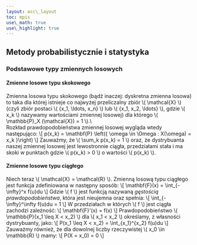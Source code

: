 ```yaml
---
layout: acc\_layout
toc: mpis
use\_math: true
use\_highlight: true
---
```


Metody probabilistycznie i statystyka
---

### Podstawowe typy zmiennych losowych
#### Zmienne losowe typu skokowego
Zmienna losowa typu skokowego (bądź inaczej: dyskretna zmienna losowa) to taka dla której istnieje co najwyżej przeliczalny zbiór \\( \mathcal{X} \\) (czyli zbiór postaci \\( \{x\_1, \ldots, x\_n\} \\) lub \\( \{x\_1, x\_2, \ldots\} \\), gdzie \\( x\_k \\) nazywamy wartościami zmiennej losowej) dla którego \\( \mathbb{P}\_X (\mathcal{X}) = 1 \\).\\\
Rozkład prawdopodobieństwa zmiennej losowej wygląda wtedy następująco:
\\[ p(x\_k) = \mathbf{P} \left(\{ \omega \in \Omega : X(\omega) = x\_k \}\right) \\]
Zauważmy, że \\( \sum\_k p(x\_k) = 1 \\) oraz, że dystrybuanta naszej zmiennej losowej jest lewostronnie ciągła, przedziałami stała i ma skoki w punktach gdzie \\( p(x\_k) > 0 \\) o wartości \\( p(x\_k) \\).

#### Zmienne losowe typu ciągłego
Niech teraz \\( \mathcal{X} = \mathcal{R} \\). Zmienną losową typu ciągłego jest funkcja zdefiniowana w następny sposób:
\\[ \mathbf{F}(x) = \int\_{-\infty}^x f(u)du \\]
Gdzie \\( f \\) jest funkcją nazywaną *gęstością prawdopodobieństwa*, która jest nieujemna oraz spełnia:
\\[ \int\_{-\infty}^\infty f(u)du = 1 \\]
W przedziałach w których \\( f \\) jest ciągła zachodzi zależność:
\\[ \mathbf{F}'(x) = f(x) \\]
Prawdopodobieństwo \\( \mathbb{P}(x\_1 \leq X < x\_2) \\) dla \\( x\_1 < x\_2 \\) określamy, z własności dystrybuanty, jako:
\\[ P(x\_1 \leq X < x\_2) = \int\_{x\_1}^{x\_2} f(u)du \\]
Zauważmy również, że dla dowolnej liczby rzeczywistej \\( x\_0 \in \\mathbb{R} \\) mamy:
\\[ P(X = x\_0) = 0 \\]
